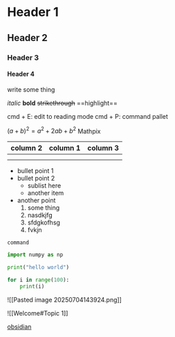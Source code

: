 # Header 1
## Header 2
### Header 3
#### Header 4
write some thing 

*italic*
**bold**
~~strikethrough~~
==highlight==


cmd + E: edit to reading mode
cmd + P: command pallet


$(a + b)^2 = a^2 +2ab + b^2$
 Mathpix



| column 2 | column 1 | column 3 |
| -------- | -------- | -------- |
|          |          |          |
|          |          |          |


- bullet point 1
- bullet point 2
	- sublist here
	- another item
- another point
	1. some thing
	2. nasdkjfg
	3. sfdgkofhsg
	4. fvkjn


```command ```

```python
import numpy as np

print("hello world")

for i in range(100):
	print(i)
```



![[Pasted image 20250704143924.png]]


![[Welcome#Topic 1]]

[obsidian](https://obsidian.md/)

